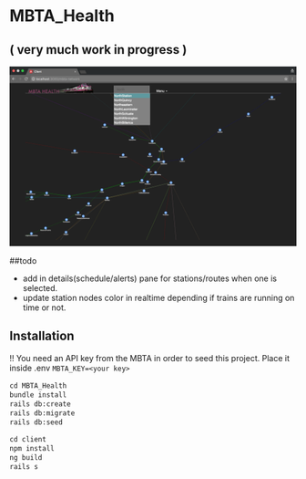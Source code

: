 # MBTA_Health

## ( very much work in progress )

![Screenshot](screenshot.png)

##todo
* add in details(schedule/alerts) pane for stations/routes when one is selected.
* update station nodes color in realtime depending if trains are running on time or not.

## Installation
!! You need an API key from the MBTA in order to seed this project.
Place it inside .env ```MBTA_KEY=<your key>```
```
cd MBTA_Health
bundle install
rails db:create
rails db:migrate
rails db:seed
```
```
cd client
npm install
ng build
rails s
```
